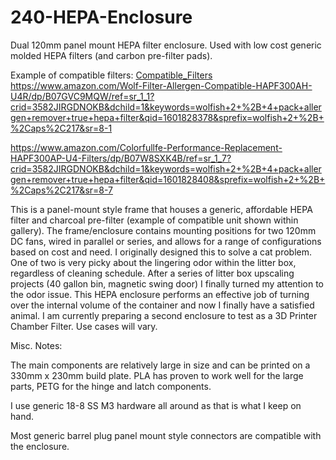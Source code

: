 # 240-HEPA-Enclosure
Dual 120mm panel mount HEPA filter enclosure. Used with low cost generic molded HEPA filters (and carbon pre-filter pads). 

Example of compatible filters:
[Compatible_Filters](https://www.amazon.com/Wolf-Filter-Allergen-Compatible-HAPF300AH-U4R/dp/B07GVC9MQW/ref=sr_1_1?crid=3582JIRGDNOKB&dchild=1&keywords=wolfish+2+%2B+4+pack+allergen+remover+true+hepa+filter&qid=1601828378&sprefix=wolfish+2+%2B+%2Caps%2C217&sr=8-1
)
https://www.amazon.com/Wolf-Filter-Allergen-Compatible-HAPF300AH-U4R/dp/B07GVC9MQW/ref=sr_1_1?crid=3582JIRGDNOKB&dchild=1&keywords=wolfish+2+%2B+4+pack+allergen+remover+true+hepa+filter&qid=1601828378&sprefix=wolfish+2+%2B+%2Caps%2C217&sr=8-1

https://www.amazon.com/Colorfullfe-Performance-Replacement-HAPF300AP-U4-Filters/dp/B07W8SXK4B/ref=sr_1_7?crid=3582JIRGDNOKB&dchild=1&keywords=wolfish+2+%2B+4+pack+allergen+remover+true+hepa+filter&qid=1601828408&sprefix=wolfish+2+%2B+%2Caps%2C217&sr=8-7

This is a panel-mount style frame that houses a generic, affordable HEPA filter and charcoal pre-filter (example of compatible unit shown within gallery). The frame/enclosure contains mounting positions for two 120mm DC fans, wired in parallel or series, and allows for a range of configurations based on cost and need. I originally designed this to solve a cat problem. One of two is very picky about the lingering odor within the litter box, regardless of cleaning schedule. After a series of litter box upscaling projects (40 gallon bin, magnetic swing door) I finally turned my attention to the odor issue. This HEPA enclosure performs an effective job of turning over the internal volume of the container and now I finally have a satisfied animal. I am currently preparing a second enclosure to test as a 3D Printer Chamber Filter. Use cases will vary. 

Misc. Notes:

The main components are relatively large in size and can be printed on a 330mm x 230mm build plate. PLA has proven to work well for the large parts, PETG for the hinge and latch components.

I use generic 18-8 SS M3 hardware all around as that is what I keep on hand.

Most generic barrel plug panel mount style connectors are compatible with the enclosure.
